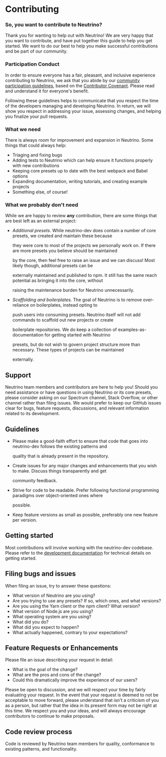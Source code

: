# Contributing

### So, you want to contribute to Neutrino?

Thank you for wanting to help out with Neutrino! We are very happy that you want to contribute, and have put together this guide to help you get started. We want to do our best to help you make successful contributions and be part of our community.

### Participation Conduct

In order to ensure everyone has a fair, pleasant, and inclusive experience contributing to Neutrino, we ask that you abide by our [community participation guidelines](code-of-conduct.md), based on the [Contributor Covenant](http://contributor-covenant.org/). Please read and understand it for everyone's benefit.

Following these guidelines helps to communicate that you respect the time of the developers managing and developing Neutrino. In return, we will show you respect in addressing your issue, assessing changes, and helping you finalize your pull requests.

### What we need

There is always room for improvement and expansion in Neutrino. Some things that could always help:

* Triaging and fixing bugs
* Adding tests to Neutrino which can help ensure it functions properly with new contributions
* Keeping core presets up to date with the best webpack and Babel options
* Expanding documentation, writing tutorials, and creating example projects
* Something else, of course!

### What we probably don't need

While we are happy to review **any** contribution, there are some things that are best left as an external project:

* _Additional presets_. While neutrino-dev does contain a number of core presets, we created and maintain these because

  they were core to most of the projects we personally work on. If there are more presets you believe should be maintained

  by the core, then feel free to raise an issue and we can discuss! Most likely though, additional presets can be

  externally maintained and published to npm. It still has the same reach potential as bringing it into the core, without

  raising the maintenance burden for Neutrino unnecessarily.

* _Scaffolding and boilerplates._ The goal of Neutrino is to remove over-reliance on boilerplates, instead opting to

  push users into consuming presets. Neutrino itself will not add commands to scaffold out new projects or create

  boilerplate repositories. We do keep a collection of examples-as-documentation for getting started with Neutrino

  presets, but do not wish to govern project structure more than necessary. These types of projects can be maintained

  externally.

## Support

Neutrino team members and contributors are here to help you! Should you need assistance or have questions in using Neutrino or its core presets, please consider asking on our Spectrum channel, Stack Overflow, or other channel rather than filing issues. We would prefer to keep our GitHub issues clear for bugs, feature requests, discussions, and relevant information related to its development.

## Guidelines

* Please make a good-faith effort to ensure that code that goes into neutrino-dev follows the existing patterns and

  quality that is already present in the repository.

* Create issues for any major changes and enhancements that you wish to make. Discuss things transparently and get

  community feedback.

* Strive for code to be readable. Prefer following functional programming paradigms over object-oriented ones where

  possible.

* Keep feature versions as small as possible, preferably one new feature per version.

## Getting started

Most contributions will involve working with the neutrino-dev codebase. Please refer to the [development documentation](development-process.md) for technical details on getting started.

## Filing bugs and issues

When filing an issue, try to answer these questions:

* What version of Neutrino are you using?
* Are you trying to use any presets? If so, which ones, and what versions?
* Are you using the Yarn client or the npm client? What version?
* What version of Node.js are you using?
* What operating system are you using?
* What did you do?
* What did you expect to happen?
* What actually happened, contrary to your expectations?

## Feature Requests or Enhancements

Please file an issue describing your request in detail:

* What is the goal of the change?
* What are the pros and cons of the change?
* Could this dramatically improve the experience of our users?

Please be open to discussion, and we will respect your time by fairly evaluating your request. In the event that your request is deemed to not be acceptable to move forward, please understand that isn't a criticism of you as a person, but rather that the idea in its present form may not be right at this time. We respect you and your ideas, and will always encourage contributors to continue to make proposals.

## Code review process

Code is reviewed by Neutrino team members for quality, conformance to existing patterns, and functionality.

